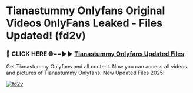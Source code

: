 # Tianastummy Onlyfans Original Videos 0nlyFans Leaked - Files Updated! (fd2v)

<h3>🔴 CLICK HERE 🌐==►► <a href="https://tinyurl.com/ehrbuxhb" rel="nofollow">Tianastummy Onlyfans Updated Files</a></h3>

Get Tianastummy Onlyfans and all content. Now you can access all videos and pictures of Tianastummy Onlyfans. New Updated Files 2025!

[![fd2v](https://i.imgur.com/lVYEuWS.gif)](https://tinyurl.com/ehrbuxhb)
